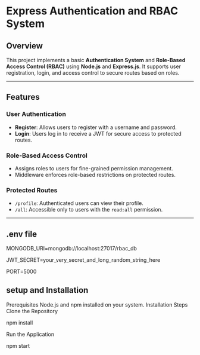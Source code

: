 # Express Authentication and RBAC System

## Overview
This project implements a basic **Authentication System** and **Role-Based Access Control (RBAC)** using **Node.js** and **Express.js**. It supports user registration, login, and access control to secure routes based on roles.

---

## Features

### User Authentication
- **Register**: Allows users to register with a username and password.
- **Login**: Users log in to receive a JWT for secure access to protected routes.

### Role-Based Access Control
- Assigns roles to users for fine-grained permission management.
- Middleware enforces role-based restrictions on protected routes.

### Protected Routes
- `/profile`: Authenticated users can view their profile.
- `/all`: Accessible only to users with the `read:all` permission.

---


## .env file
MONGODB_URI=mongodb://localhost:27017/rbac_db
  
JWT_SECRET=your_very_secret_and_long_random_string_here

PORT=5000




## setup and Installation
Prerequisites
Node.js and npm installed on your system.
Installation Steps
Clone the Repository


npm install


Run the Application

npm start
